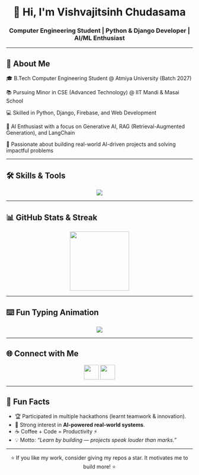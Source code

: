 <h1 align="center">👋 Hi, I'm Vishvajitsinh Chudasama</h1>
<h3 align="center">Computer Engineering Student | Python & Django Developer | AI/ML Enthusiast</h3>

---

## 🌟 About Me  

🎓 B.Tech Computer Engineering Student @ Atmiya University (Batch 2027)  

📚 Pursuing Minor in CSE (Advanced Technology) @ IIT Mandi & Masai School  

💻 Skilled in Python, Django, Firebase, and Web Development  

🤖 AI Enthusiast with a focus on Generative AI, RAG (Retrieval-Augmented Generation), and LangChain  

🚀 Passionate about building real-world AI-driven projects and solving impactful problems  


---

## 🛠️ Skills & Tools  
<p align="center">
<img src="https://skillicons.dev/icons?i=python,django,html,css,javascript,firebase,mysql,git,github,opencv,vscode" />
</p>

---

## 📊 GitHub Stats & Streak  
<p align="center">
  <img src="https://github-readme-stats.vercel.app/api?username=Vishvajitsinh-Chudasama&show_icons=true&theme=tokyonight" height="160" />
  
</p>

---

## ⌨️ Fun Typing Animation  
<p align="center">
  <a href="https://readme-typing-svg.demolab.com">
    <img src="https://readme-typing-svg.demolab.com/?lines=Computer+Engineering+Student;Python+%26+Django+Developer;AI%2FML+Learner;Always+learning+new+tech!&center=true&size=20&color=00F700">
  </a>
</p>

---

## 🌐 Connect with Me  
<p align="center">
<a href="https://www.linkedin.com/in/vishvajitsinh-chudasama"><img src="https://skillicons.dev/icons?i=linkedin" height="40" /></a>
<a href="mailto:vishwjitsinhchudasama@gmail.com"><img src="https://skillicons.dev/icons?i=gmail" height="40" /></a>
</p>

---

## 🎯 Fun Facts  
- 🏆 Participated in multiple hackathons (learnt teamwork & innovation).  
- 🧠 Strong interest in **AI-powered real-world systems**.  
- ☕ Coffee + Code = Productivity ⚡  
- 💡 Motto: *“Learn by building — projects speak louder than marks.”*  

---

<p align="center">⭐ If you like my work, consider giving my repos a star. It motivates me to build more! ⭐</p>
